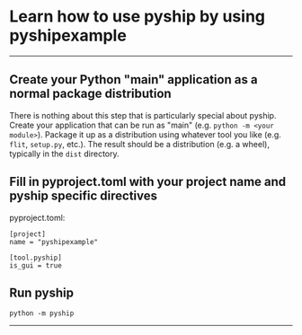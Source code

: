 
# Learn how to use pyship by using pyshipexample

---

## Create your Python "main" application as a normal package distribution

There is nothing about this step that is particularly special about pyship.  Create your application that can be run
as "main" (e.g. `python -m <your module>`). Package it up as a distribution using whatever tool you like (e.g. `flit`, 
`setup.py`, etc.). The result should be a distribution (e.g. a wheel), typically in the `dist` directory.

## Fill in pyproject.toml with your project name and pyship specific directives

pyproject.toml:
```
[project]
name = "pyshipexample"

[tool.pyship]
is_gui = true
```

## Run pyship
`python -m pyship`

---
